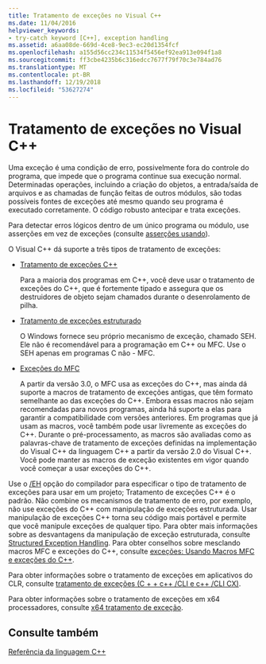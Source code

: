 ```yaml
---
title: Tratamento de exceções no Visual C++
ms.date: 11/04/2016
helpviewer_keywords:
- try-catch keyword [C++], exception handling
ms.assetid: a6aa08de-669d-4ce8-9ec3-ec20d1354fcf
ms.openlocfilehash: a155d56cc234c11534f5456ef92ea913e094f1a8
ms.sourcegitcommit: ff3cbe4235b6c316edcc7677f79f70c3e784ad76
ms.translationtype: MT
ms.contentlocale: pt-BR
ms.lasthandoff: 12/19/2018
ms.locfileid: "53627274"
---
```

# <a name="exception-handling-in-visual-c"></a>Tratamento de exceções no Visual C++

Uma exceção é uma condição de erro, possivelmente fora do controle do programa, que impede que o programa continue sua execução normal. Determinadas operações, incluindo a criação do objetos, a entrada/saída de arquivos e as chamadas de função feitas de outros módulos, são todas possíveis fontes de exceções até mesmo quando seu programa é executado corretamente. O código robusto antecipar e trata exceções.

Para detectar erros lógicos dentro de um único programa ou módulo, use asserções em vez de exceções (consulte [asserções usando](/visualstudio/debugger/c-cpp-assertions)).

O Visual C++ dá suporte a três tipos de tratamento de exceções:

- [Tratamento de exceções C++](../cpp/cpp-exception-handling.md)

   Para a maioria dos programas em C++, você deve usar o tratamento de exceções do C++, que é fortemente tipado e assegura que os destruidores de objeto sejam chamados durante o desenrolamento de pilha.

- [Tratamento de exceções estruturado](../cpp/structured-exception-handling-c-cpp.md)

   O Windows fornece seu próprio mecanismo de exceção, chamado SEH. Ele não é recomendável para a programação em C++ ou MFC. Use o SEH apenas em programas C não - MFC.

- [Exceções do MFC](../mfc/exception-handling-in-mfc.md)

   A partir da versão 3.0, o MFC usa as exceções do C++, mas ainda dá suporte a macros de tratamento de exceções antigas, que têm formato semelhante ao das exceções do C++. Embora essas macros não sejam recomendadas para novos programas, ainda há suporte a elas para garantir a compatibilidade com versões anteriores. Em programas que já usam as macros, você também pode usar livremente as exceções do C++. Durante o pré-processamento, as macros são avaliadas como as palavras-chave de tratamento de exceções definidas na implementação do Visual C++ da linguagem C++ a partir da versão 2.0 do Visual C++. Você pode manter as macros de exceção existentes em vigor quando você começar a usar exceções do C++.

Use o [/EH](../build/reference/eh-exception-handling-model.md) opção do compilador para especificar o tipo de tratamento de exceções para usar em um projeto; Tratamento de exceções C++ é o padrão. Não combine os mecanismos de tratamento de erro, por exemplo, não use exceções do C++ com manipulação de exceções estruturada. Usar manipulação de exceções C++ torna seu código mais portável e permite que você manipule exceções de qualquer tipo. Para obter mais informações sobre as desvantagens da manipulação de exceção estruturada, consulte [Structured Exception Handling](../cpp/structured-exception-handling-c-cpp.md). Para obter conselhos sobre mesclando macros MFC e exceções do C++, consulte [exceções: Usando Macros MFC e exceções do C++](../mfc/exceptions-using-mfc-macros-and-cpp-exceptions.md).

Para obter informações sobre o tratamento de exceções em aplicativos do CLR, consulte [tratamento de exceções (C + + c++ /CLI e c++ /CLI CX)](../windows/exception-handling-cpp-component-extensions.md).

Para obter informações sobre o tratamento de exceções em x64 processadores, consulte [x64 tratamento de exceção](../build/exception-handling-x64.md).

## <a name="see-also"></a>Consulte também

[Referência da linguagem C++](../cpp/cpp-language-reference.md)